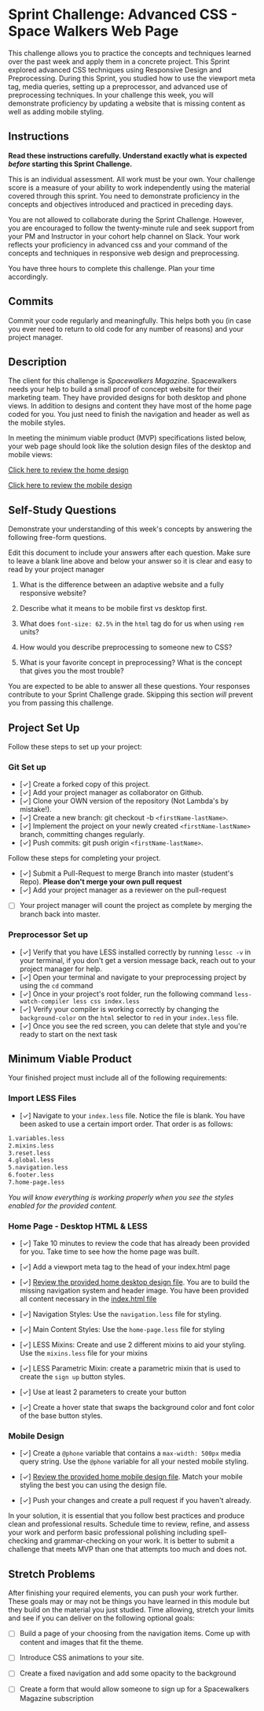 # Sprint Challenge: Advanced CSS - Space Walkers Web Page

This challenge allows you to practice the concepts and techniques learned over the past week and apply them in a concrete project. This Sprint explored advanced CSS techniques using Responsive Design and Preprocessing. During this Sprint, you studied how to use the viewport meta tag, media queries, setting up a preprocessor, and advanced use of preprocessing techniques. In your challenge this week, you will demonstrate proficiency by updating a website that is missing content as well as adding mobile styling.

## Instructions

**Read these instructions carefully. Understand exactly what is expected _before_ starting this Sprint Challenge.**

This is an individual assessment. All work must be your own. Your challenge score is a measure of your ability to work independently using the material covered through this sprint. You need to demonstrate proficiency in the concepts and objectives introduced and practiced in preceding days.

You are not allowed to collaborate during the Sprint Challenge. However, you are encouraged to follow the twenty-minute rule and seek support from your PM and Instructor in your cohort help channel on Slack. Your work reflects your proficiency in advanced css and your command of the concepts and techniques in responsive web design and preprocessing.

You have three hours to complete this challenge. Plan your time accordingly.

## Commits

Commit your code regularly and meaningfully. This helps both you (in case you ever need to return to old code for any number of reasons) and your project manager.

## Description

The client for this challenge is _Spacewalkers Magazine_. Spacewalkers needs your help to build a small proof of concept website for their marketing team. They have provided designs for both desktop and phone views. In addition to designs and content they have most of the home page coded for you. You just need to finish the navigation and header as well as the mobile styles.

In meeting the minimum viable product (MVP) specifications listed below, your web page should look like the solution design files of the desktop and mobile views:

[Click here to review the home design](design-files/home-desktop.png)

[Click here to review the mobile design](design-files/home-mobile.png)

## Self-Study Questions

Demonstrate your understanding of this week's concepts by answering the following free-form questions.

Edit this document to include your answers after each question. Make sure to leave a blank line above and below your answer so it is clear and easy to read by your project manager

1. What is the difference between an adaptive website and a fully responsive website?

2. Describe what it means to be mobile first vs desktop first.

3. What does `font-size: 62.5%` in the `html` tag do for us when using `rem` units?

4. How would you describe preprocessing to someone new to CSS?

5. What is your favorite concept in preprocessing? What is the concept that gives you the most trouble?

You are expected to be able to answer all these questions. Your responses contribute to your Sprint Challenge grade. Skipping this section *will* prevent you from passing this challenge.

## Project Set Up

Follow these steps to set up your project:

### Git Set up

- [✓] Create a forked copy of this project.
- [✓] Add your project manager as collaborator on Github.
- [✓] Clone your OWN version of the repository (Not Lambda's by mistake!).
- [✓] Create a new branch: git checkout -b `<firstName-lastName>`.
- [✓] Implement the project on your newly created `<firstName-lastName>` branch, committing changes regularly.
- [✓] Push commits: git push origin `<firstName-lastName>`.
 
Follow these steps for completing your project.

- [✓] Submit a Pull-Request to merge <firstName-lastName> Branch into master (student's  Repo). **Please don't merge your own pull request**
- [✓] Add your project manager as a reviewer on the pull-request
- [ ] Your project manager will count the project as complete by merging the branch back into master.
 

### Preprocessor Set up

* [✓] Verify that you have LESS installed correctly by running `lessc -v` in your terminal, if you don't get a version message back, reach out to your project manager for help.
* [✓] Open your terminal and navigate to your preprocessing project by using the `cd` command
* [✓] Once in your project's root folder, run the following command `less-watch-compiler less css index.less`
* [✓] Verify your compiler is working correctly by changing the `background-color` on the `html` selector to `red` in your `index.less` file.
* [✓] Once you see the red screen, you can delete that style and you're ready to start on the next task

## Minimum Viable Product

Your finished project must include all of the following requirements:

### Import LESS Files

* [✓] Navigate to your `index.less` file. Notice the file is blank. You have been asked to use a certain import order. That order is as follows:

```markdown
1.variables.less
2.mixins.less
3.reset.less
4.global.less
5.navigation.less
6.footer.less
7.home-page.less
```

_You will know everything is working properly when you see the styles enabled for the provided content._  

### Home Page - Desktop HTML & LESS

* [✓] Take 10 minutes to review the code that has already been provided for you. Take time to see how the home page was built.

* [✓] Add a viewport meta tag to the head of your index.html page

* [✓] [Review the provided home desktop design file](design-files/home-desktop.png). You are to build the missing navigation system and header image. You have been provided all content necessary in the [index.html file](index.html)

* [✓] Navigation Styles: Use the `navigation.less` file for styling.

* [✓] Main Content Styles: Use the `home-page.less` file for styling

* [✓] LESS Mixins: Create and use 2 different mixins to aid your styling. Use the `mixins.less` file for your mixins

* [✓] LESS Parametric Mixin: create a parametric mixin that is used to create the `sign up` button styles.

* [✓]  Use at least 2 parameters to create your button

* [✓] Create a hover state that swaps the background color and font color of the base button styles.

### Mobile Design

* [✓] Create a `@phone` variable that contains a `max-width: 500px` media query string. Use the `@phone` variable for all your nested mobile styling.

* [✓] [Review the provided home mobile design file](design-files/home-mobile.png). Match your mobile styling the best you can using the design file.

* [✓] Push your changes and create a pull request if you haven't already.

In your solution, it is essential that you follow best practices and produce clean and professional results. Schedule time to review, refine, and assess your work and perform basic professional polishing including spell-checking and grammar-checking on your work. It is better to submit a challenge that meets MVP than one that attempts too much and does not.

## Stretch Problems

After finishing your required elements, you can push your work further. These goals may or may not be things you have learned in this module but they build on the material you just studied. Time allowing, stretch your limits and see if you can deliver on the following optional goals:

* [ ] Build a page of your choosing from the navigation items. Come up with content and images that fit the theme.

* [ ] Introduce CSS animations to your site.

* [ ] Create a fixed navigation and add some opacity to the background

* [ ] Create a form that would allow someone to sign up for a Spacewalkers Magazine subscription
